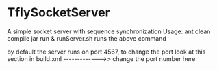 TflySocketServer
================

A simple socket server with sequence synchronization
Usage:
ant clean compile jar run &
runServer.sh runs the above command

by default the server runs on port 4567, to change the port look at this section in build.xml
<target name="run">
        <java jar="build/jar/TflyServer.jar" fork="true">
            <arg line="4567"/>  ------------->> change the port number here
        </java>
    </target>
